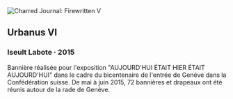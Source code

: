 <div class="artwork-of-the-day">
  <div class="container">
    <div class="img-wrapper">
      <img
        src="https://uploads7.wikiart.org/00170/images/iseult-labote/img-5907.jpeg!Large.jpeg"
        alt="Charred Journal: Firewritten V" />
    </div>
    <div class="artwork-detail">
      <div class="artwork-origin"> 
        <h2 class="artwork-name">Urbanus VI</h2>
        <h3 class="artist">
          Iseult Labote
                    ·  2015
        </h3>
      </div>
      <p class="description">
        <span class="artwork-description-text ng-binding" ng-bind-html="viewModel.ArtworkOfTheDay.Description | unsafe">Bannière réalisée pour l'exposition "AUJOURD'HUI ÉTAIT HIER ÉTAIT AUJOURD'HUI" dans le cadre du bicentenaire de l'entrée de Genève dans la Confédération suisse. De mai à juin 2015, 72 bannières et drapeaux ont été réunis autour de la rade de Genève.</span>
                        <div class="text-shadow-container ng-hide" ng-show="showShadow"></div>
      </p>
    </div>
  </div>

</div>

